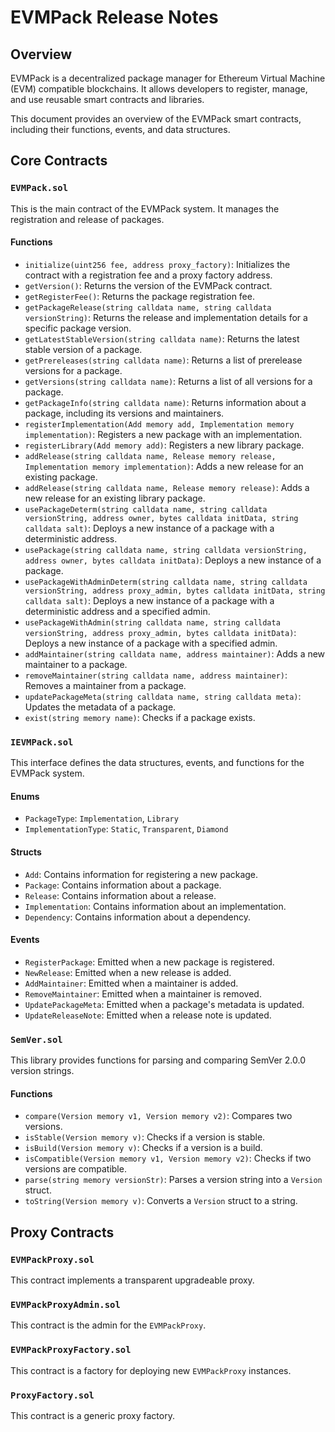 # EVMPack Release Notes

## Overview

EVMPack is a decentralized package manager for Ethereum Virtual Machine (EVM) compatible blockchains. It allows developers to register, manage, and use reusable smart contracts and libraries.

This document provides an overview of the EVMPack smart contracts, including their functions, events, and data structures.

## Core Contracts

### `EVMPack.sol`

This is the main contract of the EVMPack system. It manages the registration and release of packages.

#### Functions

- `initialize(uint256 fee, address proxy_factory)`: Initializes the contract with a registration fee and a proxy factory address.
- `getVersion()`: Returns the version of the EVMPack contract.
- `getRegisterFee()`: Returns the package registration fee.
- `getPackageRelease(string calldata name, string calldata versionString)`: Returns the release and implementation details for a specific package version.
- `getLatestStableVersion(string calldata name)`: Returns the latest stable version of a package.
- `getPrereleases(string calldata name)`: Returns a list of prerelease versions for a package.
- `getVersions(string calldata name)`: Returns a list of all versions for a package.
- `getPackageInfo(string calldata name)`: Returns information about a package, including its versions and maintainers.
- `registerImplementation(Add memory add, Implementation memory implementation)`: Registers a new package with an implementation.
- `registerLibrary(Add memory add)`: Registers a new library package.
- `addRelease(string calldata name, Release memory release, Implementation memory implementation)`: Adds a new release for an existing package.
- `addRelease(string calldata name, Release memory release)`: Adds a new release for an existing library package.
- `usePackageDeterm(string calldata name, string calldata versionString, address owner, bytes calldata initData, string calldata salt)`: Deploys a new instance of a package with a deterministic address.
- `usePackage(string calldata name, string calldata versionString, address owner, bytes calldata initData)`: Deploys a new instance of a package.
- `usePackageWithAdminDeterm(string calldata name, string calldata versionString, address proxy_admin, bytes calldata initData, string calldata salt)`: Deploys a new instance of a package with a deterministic address and a specified admin.
- `usePackageWithAdmin(string calldata name, string calldata versionString, address proxy_admin, bytes calldata initData)`: Deploys a new instance of a package with a specified admin.
- `addMaintainer(string calldata name, address maintainer)`: Adds a new maintainer to a package.
- `removeMaintainer(string calldata name, address maintainer)`: Removes a maintainer from a package.
- `updatePackageMeta(string calldata name, string calldata meta)`: Updates the metadata of a package.
- `exist(string memory name)`: Checks if a package exists.

### `IEVMPack.sol`

This interface defines the data structures, events, and functions for the EVMPack system.

#### Enums

- `PackageType`: `Implementation`, `Library`
- `ImplementationType`: `Static`, `Transparent`, `Diamond`

#### Structs

- `Add`: Contains information for registering a new package.
- `Package`: Contains information about a package.
- `Release`: Contains information about a release.
- `Implementation`: Contains information about an implementation.
- `Dependency`: Contains information about a dependency.

#### Events

- `RegisterPackage`: Emitted when a new package is registered.
- `NewRelease`: Emitted when a new release is added.
- `AddMaintainer`: Emitted when a maintainer is added.
- `RemoveMaintainer`: Emitted when a maintainer is removed.
- `UpdatePackageMeta`: Emitted when a package's metadata is updated.
- `UpdateReleaseNote`: Emitted when a release note is updated.

### `SemVer.sol`

This library provides functions for parsing and comparing SemVer 2.0.0 version strings.

#### Functions

- `compare(Version memory v1, Version memory v2)`: Compares two versions.
- `isStable(Version memory v)`: Checks if a version is stable.
- `isBuild(Version memory v)`: Checks if a version is a build.
- `isCompatible(Version memory v1, Version memory v2)`: Checks if two versions are compatible.
- `parse(string memory versionStr)`: Parses a version string into a `Version` struct.
- `toString(Version memory v)`: Converts a `Version` struct to a string.

## Proxy Contracts

### `EVMPackProxy.sol`

This contract implements a transparent upgradeable proxy.

### `EVMPackProxyAdmin.sol`

This contract is the admin for the `EVMPackProxy`.

### `EVMPackProxyFactory.sol`

This contract is a factory for deploying new `EVMPackProxy` instances.

### `ProxyFactory.sol`

This contract is a generic proxy factory.
